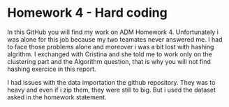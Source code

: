 # Homework 4 - Hard coding
In this GitHub you will find my work on ADM Homework 4.
Unfortunately i was alone for this job because my two teamates never answered me. I had to face those problems alone and moreover i was a bit lost with hashing algrithm.
I exchanged with Cristina and she told me to work only on the clustering part and the Algorithm question, that is why you will not find hashing exercice in this report.

I had issues with the data importation the github repository. They was to heavy and even if i zip them, they were still to big.
But i used the dataset asked in the homework statement.
